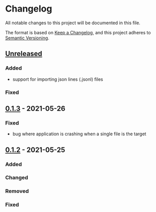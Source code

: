 # Changelog

All notable changes to this project will be documented in this file.

The format is based on [Keep a Changelog](https://keepachangelog.com/en/1.0.0/),
and this project adheres to [Semantic Versioning](https://semver.org/spec/v2.0.0.html).

## [Unreleased]

### Added 
 - support for importing json lines (.jsonl) files

### Fixed

## [0.1.3] - 2021-05-26

### Fixed
 - bug where application is crashing when a single file is the target

## [0.1.2] - 2021-05-25

### Added

### Changed

### Removed

### Fixed

[unreleased]: https://github.com/halx4/fortosto/compare/v0.1.3...HEAD
[0.1.3]: https://github.com/halx4/fortosto/releases/tag/v0.1.3
[0.1.2]: https://github.com/halx4/fortosto/releases/tag/v0.1.2
